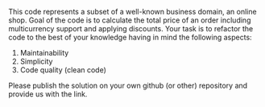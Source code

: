 This code represents a subset of a well-known business domain, an online shop. Goal of the code is to calculate the total price of an order including multicurrency support and applying discounts. Your task is to refactor the code to the best of your knowledge having in mind the following aspects:

1. Maintainability
2. Simplicity
3. Code quality (clean code)

Please publish the solution on your own github (or other) repository and provide us with the link.

